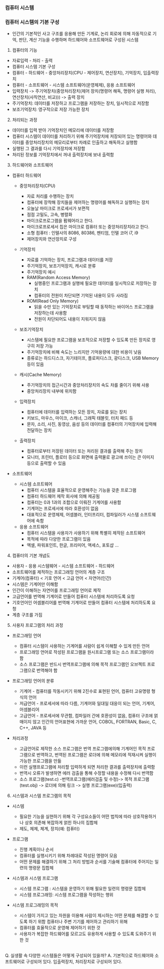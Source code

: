 
### 컴퓨터 시스템
### 컴퓨터 시스템의 기본 구성
- 인간의 기본적인 사고 구조를 응용해 만든 기계로, 논리 회로에 의해 자동적으로 기억, 판단, 계산 기능을 수행하며 하드웨어와 소프트웨어로 구성된 시스템

1. 컴퓨터의 기능
- 자료입력 - 처리 - 출력
- 컴퓨터 시스템 기본 구성
- 컴퓨터 - 하드웨어 - 중앙처리장치(CPU - 제어장치, 연산장치), 기억장치, 입출력장치
- 컴퓨터 - 소프트웨어 - 시스템 소프트웨어(운영체제), 응용 소프트웨어
- 입력장치 -> 주기억장치(중앙처리장치(제어 장치(명령어 해독, 명령어 실행 처리), 연산장치(사칙연산, 비교))) -> 출력 장치
- 주기억장치: 데이터를 저장하고 프로그램을 저장하는 장치, 일시적으로 저장함
- 보조기억장치: 영구적으로 저장 가능한 장치

2. 처리되는 과정
- 데이터를 입력 받아 기억장치인 메모리에 데이터를 저장함
- 컴퓨터 시스템이 데이터를 처리하기 위해 주기억장치에 저장되어 있는 명령어와 데이터를 중앙처리장치의 메모리로부터 차례로 인출하고 해독하고 실행함
- 실행된 그 결과를 다시 기억장치에 저장함
- 처리된 정보를 기억장치에서 꺼내 출력장치에 보내 출력함

3. 하드웨어와 소프트웨어
- 컴퓨터 하드웨어
    - 중앙처리장치(CPU)
        - 자료 처리를 수행하는 장치
        - 컴퓨터에 장착해 장치들을 제어하는 명령어를 해독하고 실행하는 장치
        - 오늘날 마이크로 프로세서가 보편적
        - 점점 고밀도, 고속, 병렬화
        - 마이크로프로그램을 펌웨어라고 한다.
        - 마이크로프로세서 칩은 마이크로 컴퓨터 또는 중앙처리장치라고 한다.
        - 소형 컴퓨터 : 인텔사의 8086, 80386, 펜티엄, 인텔 코어 i7, i9
        - 제어장치와 연산장치로 구성

    - 기억장치
        - 자료를 기억하는 장치, 프로그램과 데이터를 저장
        - 주기억장치, 보조기억장치, 캐시로 분류
        - 주기억장치 예시
        - RAM(Random Access Memory)
            - 실행중인 프로그램과 실행에 필요한 데이터를 일시적으로 저장하는 장치
            - 컴퓨터의 전원이 차단되면 기억된 내용이 모두 사라짐
        - ROM(Read Only Memory)
            - 읽을 수만 있는 기억장치로 부팅할 때 동작하는 바이어스 프로그램을 저장하는데 사용함
            - 전원이 차단되어도 내용이 지워지지 않음
    - 보조기억장치
        - 시스템에 필요한 프로그램을 보조적으로 저장할 수 있도록 만든 장치로 영구히 저장 가능
        - 주기억장치에 비해 속도는 느리지만 기억용량에 대한 비용이 낮음
        - 종류로는 하드디스크, 자기테이프, 플로피디스크, 광디스크, USB Memory 등이 있음

    - 캐시(Cache Memory)
        - 주기억장치의 접근시간과 중앙처리장치의 속도 차를 줄이기 위해 사용
        - 중앙처리장치 내부에 위치함
    - 입력장치
        - 컴퓨터에 데이터를 입력하는 모든 장치, 자료를 읽는 장치
        - 키보드, 마우스, 마이크, 스캐너, 그래픽 태블릿, 터치 패드 등
        - 문자, 소리, 사진, 동영상, 음성 등의 데이터를 컴퓨터의 기억장치에 입력해 전달하는 장치
    - 출력장치
        - 컴퓨터로부터 저장된 데이터 또는 처리된 결과를 출력해 주는 장치
        - 모니터, 프린터, 플로터 등으로 화면에 출력물로 광고에 쓰이는 큰 이미지 등으로 출력할 수 있음


- 소프트웨어
    - 시스템 소프트웨어
        - 컴퓨터 시스템을 효율적으로 운영해주는 기능을 갖춘 프로그램
        - 컴퓨터 하드웨어 제작 회사에 의해 제공됨
        - 컴퓨터는 0과 1과의 조합으로 이뤄진 기계어를 사용함
        - 기계어는 프로세서에 따라 호환성이 없음
        - 대표적으로 운영체제, 어셈블러, 인터프리터, 컴파일러가 시스템 소프트웨어에 속함
    - 응용 소프트웨어
        - 컴퓨터 시스템을 사용자가 사용하기 위해 특별히 제작된 소프트웨어
        - 목적에 따라 다양한 프로그램이 있음
        - 엑셀, 파워포인트, 한글, 프리미어, 액세스, 포토샵 …


4. 컴퓨터의 기본 개념도
- 사용자 - 응용 시스템웨어 - 시스템 소프트웨어 - 하드웨어
- 소프트웨어를 제적하는 프로그래밍 언어의 계층 구조
- 기계어(컴퓨터) < 기호 언어 < 고급 언어 < 자연어(인간)
- 시스템은 기계어만 이해함
- 인간이 이해하는 자연어를 프로그래밍 언어로 제작
- 고급언어를 번역해 기계어로 만들어 컴퓨터 시스템에 처리하도록 요청
- 기호언어인 어셈블리어를 번역해 기계어로 만들어 컴퓨터 시스템에 처리하도록 요청
- 계층 구조를 가짐


5. 사용자 프로그램의 처리 과정
- 프로그래밍 언어
    - 컴퓨터 시스템이 사용하는 기계어를 사람이 쉽게 이해할 수 있게 만든 언어
    - 프로그래밍 언어로 작성된 프로그램을 원시프로그램 또는 소스 프로그램이라 함
    - 소스 프로그램은 반드시 번역프로그램에 의해 목적 프로그램인 오브젝트 프로그램으로 번역해야 함

- 프로그래밍 언어의 분류
    - 기계어 - 컴퓨터를 작동시키기 위해 2진수로 표현된 언어, 컴퓨터 고유명령 형식의 언어
    - 저급언어 - 프로세서에 따라 다름, 기계어와 일대일 대응이 되는 언어, 기계어, 어셈블리어
    - 고급언어 - 프로세서에 무관함, 컴파일러 간에 호환성이 없음, 컴퓨터 구조에 얽매이지 않고 인간의 언어표현에 가까운 언어, COBOL, FORTRAN, Basic, C, C++, JAVA 등

- 처리과정
    - 고급언어로 제작한 소스 프로그램은 번역 프로그램에의해 기계어인 목적 프로그램으로 번역하고, 번역된 프로그램은 로더에 의해 메모리에 적재시켜 실행이 가능한 프로그램을 만듦
    - 이런 실행프로그램에 처리할 입력하게 되면 처리한 결과를 출력장치에 출력함
    - 번역시 오류가 발생하면 에러 검출을 통해 수정할 내용을 수정해 다시 번역함
    - 소스 프로그램(test.c) -번역프로그램(에러검출 및 수정)-> 목적 프로그램(test.obj) -> 로더에 의해 링크 -> 실행 프로그램(exe)(입출력) 

6. 시스템과 시스템 프로그램의 목적
- 시스템
    - 필요한 기능을 실현하기 위해 각 구성요소들이 어떤 법칙에 따라 상호작용하거나 상호 의존해 복잡하게 얽힌 하나의 집합체
    - 제도, 체제, 체계, 장치(예: 컴퓨터)
- 프로그램
    - 진행 계획이나 순서
    - 컴퓨터를 실행시키기 위해 차례대로 작성된 명령어 모음
    - 어떤 문제를 해결하기 위해 그 처리 방법과 순서를 기술해 컴퓨터에 주어지는 일련의 명령문 집합체


- 시스템과 시스템 프로그램
    - 시스템 프로그램 : 시스템을 운영하기 위해 필요한 일련의 명령문 집합체
    - 시스템 프로그래밍: 시스템 프로그램을 작성하는 행위
- 시스템 프로그래밍의 목적
    - 시스템이 가지고 있는 자원을 이용해 사람이 제시하는 어떤 문제를 해결할 수 있도록 하기 위함
    컴퓨터나 주변 기기를 제어하고 관리하기 위해
    - 컴퓨터를 효율적으로 운영해 제어하기 위한 것
    - 사용자가 복잡한 하드웨어를 모르고도 유용하게 사용할 수 있도록 도와주기 위한 것

<br/>
Q. 실생활 속 다양한 시스템들은 어떻게 구성되어 있을까?
A. 기본적으로 하드웨어와 소프트웨어로 구성되어 있다. 입출력장치, 처리장치로 구성되어 있다.

